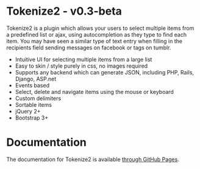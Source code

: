 # Tokenize2 - v0.3-beta

Tokenize2 is a plugin which allows your users to select multiple items from a predefined list or ajax, using autocompletion 
as they type to find each item. You may have seen a similar type of text entry when filling in the recipients field sending 
messages on facebook or tags on tumblr.

 * Intuitive UI for selecting multiple items from a large list
 * Easy to skin / style purely in css, no images required
 * Supports any backend which can generate JSON, including PHP, Rails, Django, ASP.net
 * Events based
 * Select, delete and navigate items using the mouse or keyboard
 * Custom delimiters
 * Sortable items
 * jQuery 2+
 * Bootstrap 3+
 
# Documentation

The documentation for Tokenize2 is available [through GitHub Pages](https://zellerda.github.io/Tokenize2/).